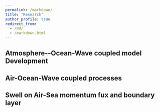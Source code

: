 ```yaml
---
permalink: /markdown/
title: "Research"
author_profile: true
redirect_from: 
  - /md/
  - /markdown.html
---
```


## Atmosphere--Ocean-Wave coupled model Development



## Air-Ocean-Wave coupled processes



## Swell on Air-Sea momentum fux and boundary layer
